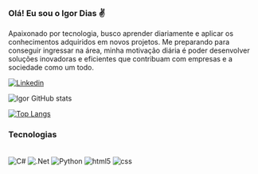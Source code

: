 ### Olá! Eu sou o Igor Dias ✌️
Apaixonado por tecnologia, busco aprender diariamente e aplicar os conhecimentos adquiridos em novos projetos.
Me preparando para conseguir ingressar na área, minha motivação diária é poder desenvolver soluções inovadoras e eficientes que contribuam com empresas e a sociedade como um todo.

[![Linkedin](https://img.shields.io/badge/LinkedIn-0077B5?style=for-the-badge&logo=linkedin&logoColor=white)](https://www.linkedin.com/in/igor-dias-da-silva/)

![Igor GitHub stats](https://github-readme-stats.vercel.app/api?username=IgorDias1998&show_icons=true&theme=gruvbox)

[![Top Langs](https://github-readme-stats.vercel.app/api/top-langs/?username=IgorDias1998&layout=donut)](https://github.com/IgorDias1998/github-readme-stats)

### Tecnologias

<div style="display: inline_block"><br>
    <img align="center" alt="C#" src="https://img.shields.io/badge/C%23-239120?style=for-the-badge&logo=c-sharp&logoColor=white">
    <img align="center" alt=".Net" src="https://img.shields.io/badge/.NET-5C2D91?style=for-the-badge&logo=.net&logoColor=white">
    <img align="center" alt="Python" src="https://img.shields.io/badge/Python-3776AB?style=for-the-badge&logo=python&logoColor=white">
    <img align="center" alt="html5" src="https://img.shields.io/badge/HTML5-E34F26?style=for-the-badge&logo=html5&logoColor=white">
    <img align="center" alt="css" src="https://img.shields.io/badge/CSS3-1572B6?style=for-the-badge&logo=css3&logoColor=white">
    
</div><br/>
